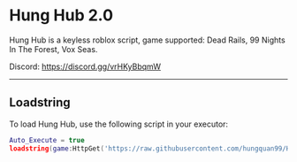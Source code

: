 # Hung Hub 2.0

Hung Hub is a keyless roblox script, game supported: Dead Rails, 99 Nights In The Forest, Vox Seas.

Discord: https://discord.gg/vrHKyBbqmW

---

## Loadstring

To load Hung Hub, use the following script in your executor:

```lua
Auto_Execute = true
loadstring(game:HttpGet('https://raw.githubusercontent.com/hungquan99/HungHub/main/loader.lua'))()
